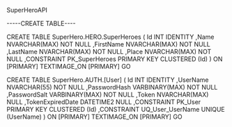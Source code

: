 SuperHeroAPI


-----CREATE TABLE----

CREATE TABLE SuperHero.HERO.SuperHeroes (
  Id INT IDENTITY
 ,Name NVARCHAR(MAX) NOT NULL
 ,FirstName NVARCHAR(MAX) NOT NULL
 ,LastName NVARCHAR(MAX) NOT NULL
 ,Place NVARCHAR(MAX) NOT NULL
 ,CONSTRAINT PK_SuperHeroes PRIMARY KEY CLUSTERED (Id)
) ON [PRIMARY] TEXTIMAGE_ON [PRIMARY]
GO

CREATE TABLE SuperHero.AUTH.[User] (
  Id INT IDENTITY
 ,UserName NVARCHAR(55) NOT NULL
 ,PasswordHash VARBINARY(MAX) NOT NULL
 ,PasswordSalt VARBINARY(MAX) NOT NULL
 ,Token NVARCHAR(MAX) NULL
 ,TokenExpiredDate DATETIME2 NULL
 ,CONSTRAINT PK_User PRIMARY KEY CLUSTERED (Id)
 ,CONSTRAINT UQ_User_UserName UNIQUE (UserName)
) ON [PRIMARY] TEXTIMAGE_ON [PRIMARY]
GO
